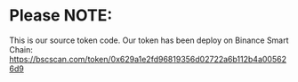 # Please NOTE:

This is our source token code. Our token has been deploy on Binance Smart Chain: https://bscscan.com/token/0x629a1e2fd96819356d02722a6b112b4a005626d9
